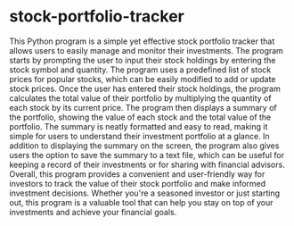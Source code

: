 # stock-portfolio-tracker
This Python program is a simple yet effective stock portfolio tracker that allows users to easily manage and monitor their investments. The program starts by prompting the user to input their stock holdings by entering the stock symbol and quantity. The program uses a predefined list of stock prices for popular stocks, which can be easily modified to add or update stock prices. Once the user has entered their stock holdings, the program calculates the total value of their portfolio by multiplying the quantity of each stock by its current price. The program then displays a summary of the portfolio, showing the value of each stock and the total value of the portfolio. The summary is neatly formatted and easy to read, making it simple for users to understand their investment portfolio at a glance. In addition to displaying the summary on the screen, the program also gives users the option to save the summary to a text file, which can be useful for keeping a record of their investments or for sharing with financial advisors. Overall, this program provides a convenient and user-friendly way for investors to track the value of their stock portfolio and make informed investment decisions. Whether you're a seasoned investor or just starting out, this program is a valuable tool that can help you stay on top of your investments and achieve your financial goals.
